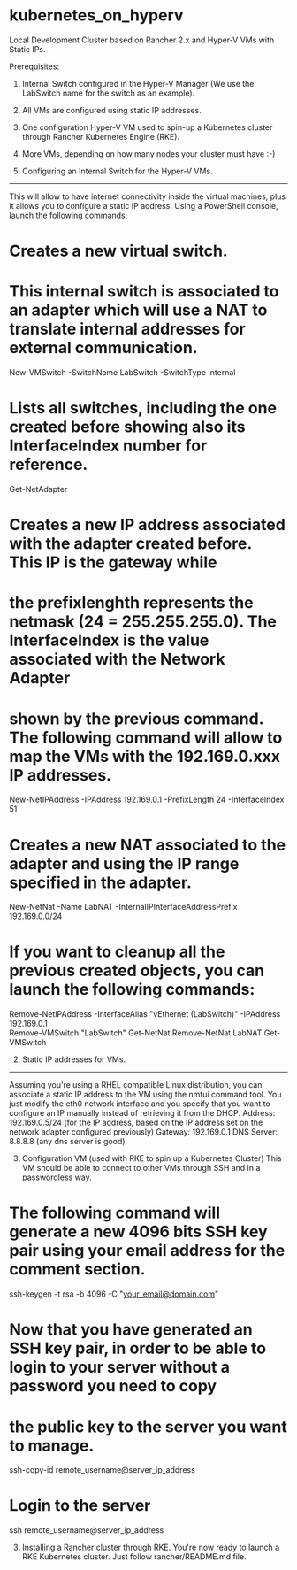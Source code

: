 # kubernetes_on_hyperv
Local Development Cluster based on Rancher 2.x and Hyper-V VMs with Static IPs.

Prerequisites:
  1. Internal Switch configured in the Hyper-V Manager (We use the LabSwitch name for the switch as an example).
  2. All VMs are configured using static IP addresses. 
  3. One configuration Hyper-V VM used to spin-up a Kubernetes cluster through Rancher Kubernetes Engine (RKE). 
  4. More VMs, depending on how many nodes your cluster must have :-)

1. Configuring an Internal Switch for the Hyper-V VMs.
------------------------------------------------------
This will allow to have internet connectivity inside the virtual machines, plus it allows you to configure a static IP address.
Using a PowerShell console, launch the following commands:
# Creates a new virtual switch.
# This internal switch is associated to an adapter which will use a NAT to translate internal addresses for external communication.
New-VMSwitch -SwitchName LabSwitch -SwitchType Internal

# Lists all switches, including the one created before showing also its InterfaceIndex number for reference.
Get-NetAdapter

# Creates a new IP address associated with the adapter created before. This IP is the gateway while
# the prefixlenghth represents the netmask (24 = 255.255.255.0). The InterfaceIndex is the value associated with the Network Adapter
# shown by the previous command. The following command will allow to map the VMs with the 192.169.0.xxx IP addresses.
New-NetIPAddress -IPAddress 192.169.0.1 -PrefixLength 24 -InterfaceIndex 51

# Creates a new NAT associated to the adapter and using the IP range specified in the adapter.
New-NetNat -Name LabNAT -InternalIPInterfaceAddressPrefix 192.169.0.0/24

# If you want to cleanup all the previous created objects, you can launch the following commands:
Remove-NetIPAddress -InterfaceAlias "vEthernet (LabSwitch)" -IPAddress 192.169.0.1  
Remove-VMSwitch "LabSwitch"
Get-NetNat
Remove-NetNat LabNAT
Get-VMSwitch

2. Static IP addresses for VMs.
-------------------------------
Assuming you're using a RHEL compatible Linux distribution, you can associate a static IP address to the VM using the nmtui command tool.
You just modify the eth0 network interface and you specify that you want to configure an IP manually instead of retrieving it from the DHCP.
Address: 192.169.0.5/24 (for the IP address, based on the IP address set on the network adapter configured previously)
Gateway: 192.169.0.1
DNS Server: 8.8.8.8 (any dns server is good)

3. Configuration VM (used with RKE to spin up a Kubernetes Cluster)
This VM should be able to connect to other VMs through SSH and in a passwordless way.

# The following command will generate a new 4096 bits SSH key pair using your email address for the comment section.
ssh-keygen -t rsa -b 4096 -C "your_email@domain.com"

# Now that you have generated an SSH key pair, in order to be able to login to your server without a password you need to copy 
# the public key to the server you want to manage.
ssh-copy-id remote_username@server_ip_address

# Login to the server
ssh remote_username@server_ip_address

3. Installing a Rancher cluster through RKE.
You're now ready to launch a RKE Kubernetes cluster. Just follow rancher/README.md file.
